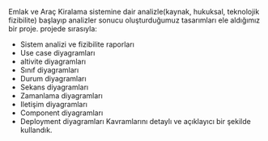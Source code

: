 Emlak ve Araç Kiralama sistemine dair analizle(kaynak, hukuksal, teknolojik fizibilite) başlayıp analizler sonucu oluşturduğumuz tasarımları ele aldığımız bir proje.
projede sırasıyla:
- Sistem analizi ve fizibilite raporları
- Use case diyagramları
- altivite diyagramları
- Sınıf diyagramları
- Durum diyagramları
- Sekans diyagramları
- Zamanlama diyagramları
- Iletişim diyagramları
- Component diyagramları
- Deployment diyagramları
Kavramlarını detaylı ve açıklayıcı bir şekilde kullandık.
